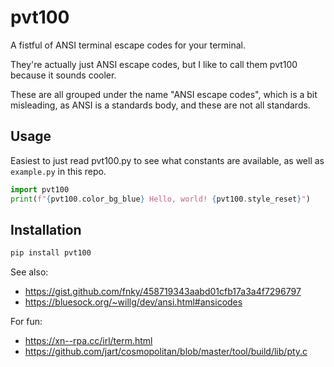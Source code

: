 # pvt100

A fistful of ANSI terminal escape codes for your terminal. 

They're actually just ANSI escape codes, but I like to call them pvt100 because it sounds cooler.

These are all grouped under the name "ANSI escape codes", which is a bit
misleading, as ANSI is a standards body, and these are not all standards.

## Usage

Easiest to just read pvt100.py to see what constants are available, as well as `example.py` in this repo.

```python
import pvt100
print(f"{pvt100.color_bg_blue} Hello, world! {pvt100.style_reset}")
```

## Installation

```bash
pip install pvt100
```


See also:
- https://gist.github.com/fnky/458719343aabd01cfb17a3a4f7296797
- https://bluesock.org/~willg/dev/ansi.html#ansicodes

For fun:
- https://xn--rpa.cc/irl/term.html
- https://github.com/jart/cosmopolitan/blob/master/tool/build/lib/pty.c
